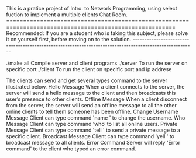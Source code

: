 This is a pratice project of Intro. to Network Programming, using select fuction to implement a multiple clients Chat Room.
        ========================================================================================================
Recommended: If you are a student who is taking this subject, please solve it on yourself first, before moving on to the solution.
        --------------------------------------------------------------------------------------------------------

./make all
Compile server and client programs
./server <SERVER PORT> 
To run the server on specific port
./client <SERVER IP> <SERVER PORT>
To run the client on specific port and ip addrese <!using '127.0.0.1' to connect to local host>

The clients can send and get several types command to the server illustrated below.
Hello Message
When a client connects to the server, the server will send a hello message to the client and then broadcasts this user’s presence to other clients.
Offline Message
When a client disconnect from the server, the server will send an offline message to all the other online clients to tell them someone has been offline.
Change Username Message
Client can type command 'name <NEW USERNAME>' to change the username.
Who Message
Client can type command ’who‘ to list all online users.
Private Message
Client can type command 'tell <USERNAME> <MESSAGE>' to send a private message to a specific client.
Broadcast Message
Client can type command 'yell <MESSAGE>' to broadcast message to all clients.
Error Command
Server will reply 'Error command' to the client who typed an error command.
